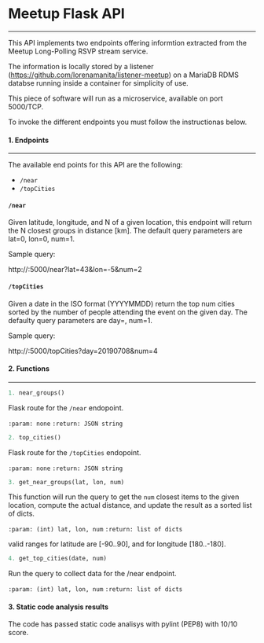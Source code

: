 # Meetup Flask API
---
This API implements two endpoints offering informtion extracted from the Meetup Long-Polling RSVP stream service. 

The information is locally stored by a listener (https://github.com/lorenamanita/listener-meetup) on a MariaDB RDMS databse running inside a container for simplicity of use.

This piece of software will run as a microservice, available on port 5000/TCP.

To invoke the different endpoints you must follow the instructionas below.

#### 1. Endpoints
---
The available end points for this API are the following:

* `/near`
* `/topCities`

#### `/near`
Given latitude, longitude, and N of a given location, this endpoint will return the N closest groups in distance [km]. The default query parameters are lat=0, lon=0, num=1.

Sample query:

http://<IP>:5000/near?lat=43&lon=-5&num=2

#### `/topCities`
Given a date in the ISO format (YYYYMMDD) return the top num cities sorted by the number of people attending the event on the given day. The defaulty query parameters are day=<today>, num=1.

Sample query:

http://<IP>:5000/topCities?day=20190708&num=4

#### 2. Functions
---
```python
1. near_groups()
```
Flask route for the `/near` endopoint.

`:param: none`
`:return: JSON string`

```python
2. top_cities()
```
Flask route for the `/topCities` endopoint.


`:param: none`
`:return: JSON string`



```python
3. get_near_groups(lat, lon, num)
```
This function will run the query to get the `num` closest items to the given location, compute the actual distance, and update the result as a sorted list of dicts.

`:param: (int) lat, lon, num`
`:return: list of dicts`

 valid ranges for latitude are [-90..90], and for longitude [180..-180].
 
```python
4. get_top_cities(date, num)
```
Run the query to collect data for the /near endpoint.

`:param: (int) lat, lon, num`
`:return: list of dicts`

#### 3. Static code analysis results

The code has passed static code analisys with pylint (PEP8) with 10/10 score.

